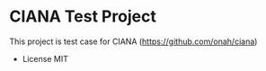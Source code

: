 CIANA Test Project
====

This project is test case for CIANA (https://github.com/onah/ciana)

* License
MIT

